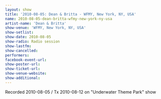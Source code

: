 ```yaml
---
layout: show
title: '2010-08-05: Dean & Britta - WFMY, New York, NY, USA'
name: 2010-08-05-dean-britta-wfmy-new-york-ny-usa
artist-name: 'Dean & Britta'
show-venue: 'WFMY, New York, NY, USA'
show-setlist: 
show-date: 2010-08-05
show-radio: Radio session
show-lastfm: 
show-cancelled: 
performers: 
facebook-event-url: 
show-poster-url: 
show-ticket-url: 
show-venue-website: 
show-additional: 
---
```


Recorded 2010-08-05 / Tx 2010-08-12 on "Underwater Theme Park" show